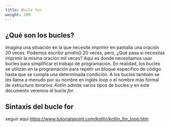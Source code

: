 ```yaml
---
title: Bucle for
weight: 200
---
```

## ¿Qué son los bucles?
Imagina una situación en la que necesite imprimir en pantalla una oración 20 veces.  Podemos escribir println() 20 veces, pero, ¿Qué pasa si necesitas imprimir la misma oración mil veces? Aquí es donde necesitamos usar bucles para simplificar el trabajo de programación. En realidad, los bucles se utilizan en la programación para repetir un bloque específico de código hasta que se cumpla una determinada condición.
A los bucles también se les llama a menudo por su nombre en inglés *loop* o el nombre más formal de *estructura iterariva*.
Kotlin admite varios tipos de bucles y en este documento veremos el bucle *for*.

## Sintaxis del bucle for
seguir aquí
https://www.tutorialspoint.com/kotlin/kotlin_for_loop.htm